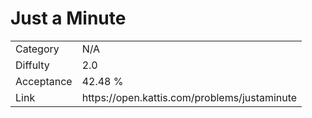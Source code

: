 # Just a Minute

<table>
    <tr>
        <td>Category</td>
        <td>N/A</td>
    </tr>
    <tr>
        <td>Diffulty</td>
        <td>2.0</td>
    </tr>
    <tr>
        <td>Acceptance</td>
        <td>42.48 %</td>
    </tr>
    <tr>
        <td>Link</td>
        <td>https://open.kattis.com/problems/justaminute</td>
    </tr>
</table>